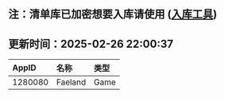 ## 注：清单库已加密想要入库请使用 ([入库工具](https://github.com/BlankTMing/ManifestAutoUpdate/releases))

## 更新时间：2025-02-26 22:00:37
| AppID | 名称 | 类型  |
| :-------------------- | :----------------------------- | :----------- |
| 1280080 | Faeland| Game |
